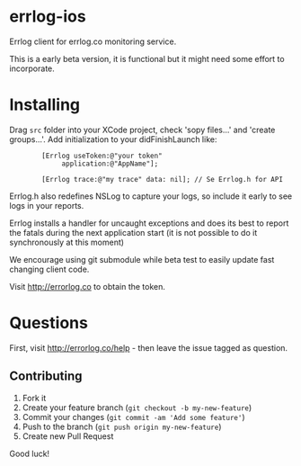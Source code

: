 errlog-ios
==========

Errlog client for errlog.co monitoring service.

This is a early beta version, it is functional but it might need some effort to
incorporate.

Installing
==========

Drag `src` folder into your XCode project, check 'sopy files...' and 'create groups...'.
Add initialization to your didFinishLaunch like:

	        [Errlog useToken:@"your token"
	        	 application:@"AppName"];

	        [Errlog trace:@"my trace" data: nil]; // Se Errlog.h for API

Errlog.h also redefines NSLog to capture your logs, so include it early to see logs in
your reports.

Errlog installs a handler for uncaught exceptions and does its best to report the fatals
during the next application start (it is not possible to do it synchronously at this moment)

We encourage using git submodule while beta test to easily update fast changing client code.

Visit http://errorlog.co to obtain the token.

Questions
=========

First, visit http://errorlog.co/help - then leave the issue tagged as question.

## Contributing

1. Fork it
2. Create your feature branch (`git checkout -b my-new-feature`)
3. Commit your changes (`git commit -am 'Add some feature'`)
4. Push to the branch (`git push origin my-new-feature`)
5. Create new Pull Request

Good luck!